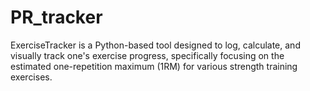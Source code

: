 # PR_tracker
ExerciseTracker is a Python-based tool designed to log, calculate, and visually track one's exercise progress, specifically focusing on the estimated one-repetition maximum (1RM) for various strength training exercises.
